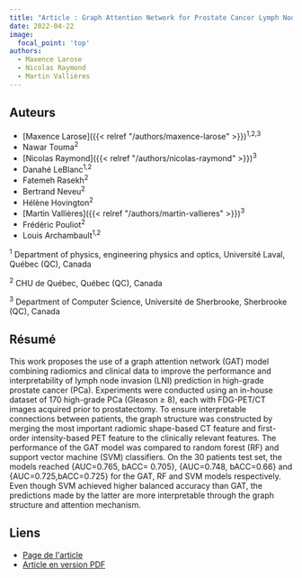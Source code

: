 ```yaml
---
title: "Article : Graph Attention Network for Prostate Cancer Lymph Node Invasion Prediction"
date: 2022-04-22
image:
  focal_point: 'top'
authors:
  - Maxence Larose
  - Nicolas Raymond
  - Martin Vallières
---
```


## Auteurs

- [Maxence Larose]({{< relref "/authors/maxence-larose" >}})<sup>1,2,3</sup>
- Nawar Touma<sup>2</sup>
- [Nicolas Raymond]({{< relref "/authors/nicolas-raymond" >}})<sup>3</sup>
- Danahé LeBlanc<sup>1,2</sup>
- Fatemeh Rasekh<sup>2</sup>
- Bertrand Neveu<sup>2</sup>
- Hélène Hovington<sup>2</sup>
- [Martin Vallières]({{< relref "/authors/martin-vallieres" >}})<sup>3</sup>
- Frédéric Pouliot<sup>2</sup>
- Louis Archambault<sup>1,2</sup>

<sup>1</sup> Department of physics, engineering physics and optics, Université Laval, Québec (QC), Canada

<sup>2</sup> CHU de Québec, Québec (QC), Canada

<sup>3</sup> Department of Computer Science, Université de Sherbrooke, Sherbrooke (QC), Canada

## Résumé

This work proposes the use of a graph attention network (GAT) model combining radiomics and clinical data to 
improve the performance and interpretability of lymph node invasion (LNI) prediction in high-grade prostate 
cancer (PCa). Experiments were conducted using an in-house dataset of 170 high-grade PCa (Gleason ≥ 8), each 
with FDG-PET/CT images acquired prior to prostatectomy. To ensure interpretable connections between patients, 
the graph structure was constructed by merging the most important radiomic shape-based CT feature and first-order 
intensity-based PET feature to the clinically relevant features. The performance of the GAT model was compared to 
random forest (RF) and support vector machine (SVM) classifiers. On the 30 patients test set, the models reached 
\{AUC=0.765, bACC= 0.705\}, \{AUC=0.748, bACC=0.66\} and \{AUC=0.725,bACC=0.725\} for the GAT, RF and SVM models 
respectively. Even though SVM achieved higher balanced accuracy than GAT, the predictions made by the latter are 
more interpretable through the graph structure and attention mechanism.

## Liens

- [Page de l'article](https://openreview.net/forum?id=zIpx-MISaIA)
- [Article en version PDF](https://openreview.net/pdf?id=zIpx-MISaIA)
